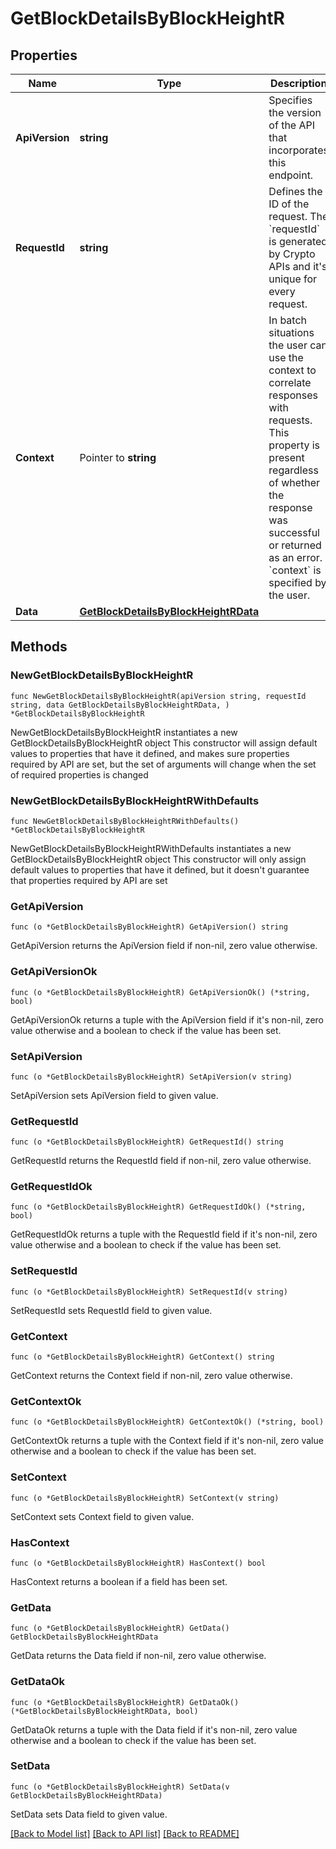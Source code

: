 # GetBlockDetailsByBlockHeightR

## Properties

Name | Type | Description | Notes
------------ | ------------- | ------------- | -------------
**ApiVersion** | **string** | Specifies the version of the API that incorporates this endpoint. | 
**RequestId** | **string** | Defines the ID of the request. The &#x60;requestId&#x60; is generated by Crypto APIs and it&#39;s unique for every request. | 
**Context** | Pointer to **string** | In batch situations the user can use the context to correlate responses with requests. This property is present regardless of whether the response was successful or returned as an error. &#x60;context&#x60; is specified by the user. | [optional] 
**Data** | [**GetBlockDetailsByBlockHeightRData**](GetBlockDetailsByBlockHeightRData.md) |  | 

## Methods

### NewGetBlockDetailsByBlockHeightR

`func NewGetBlockDetailsByBlockHeightR(apiVersion string, requestId string, data GetBlockDetailsByBlockHeightRData, ) *GetBlockDetailsByBlockHeightR`

NewGetBlockDetailsByBlockHeightR instantiates a new GetBlockDetailsByBlockHeightR object
This constructor will assign default values to properties that have it defined,
and makes sure properties required by API are set, but the set of arguments
will change when the set of required properties is changed

### NewGetBlockDetailsByBlockHeightRWithDefaults

`func NewGetBlockDetailsByBlockHeightRWithDefaults() *GetBlockDetailsByBlockHeightR`

NewGetBlockDetailsByBlockHeightRWithDefaults instantiates a new GetBlockDetailsByBlockHeightR object
This constructor will only assign default values to properties that have it defined,
but it doesn't guarantee that properties required by API are set

### GetApiVersion

`func (o *GetBlockDetailsByBlockHeightR) GetApiVersion() string`

GetApiVersion returns the ApiVersion field if non-nil, zero value otherwise.

### GetApiVersionOk

`func (o *GetBlockDetailsByBlockHeightR) GetApiVersionOk() (*string, bool)`

GetApiVersionOk returns a tuple with the ApiVersion field if it's non-nil, zero value otherwise
and a boolean to check if the value has been set.

### SetApiVersion

`func (o *GetBlockDetailsByBlockHeightR) SetApiVersion(v string)`

SetApiVersion sets ApiVersion field to given value.


### GetRequestId

`func (o *GetBlockDetailsByBlockHeightR) GetRequestId() string`

GetRequestId returns the RequestId field if non-nil, zero value otherwise.

### GetRequestIdOk

`func (o *GetBlockDetailsByBlockHeightR) GetRequestIdOk() (*string, bool)`

GetRequestIdOk returns a tuple with the RequestId field if it's non-nil, zero value otherwise
and a boolean to check if the value has been set.

### SetRequestId

`func (o *GetBlockDetailsByBlockHeightR) SetRequestId(v string)`

SetRequestId sets RequestId field to given value.


### GetContext

`func (o *GetBlockDetailsByBlockHeightR) GetContext() string`

GetContext returns the Context field if non-nil, zero value otherwise.

### GetContextOk

`func (o *GetBlockDetailsByBlockHeightR) GetContextOk() (*string, bool)`

GetContextOk returns a tuple with the Context field if it's non-nil, zero value otherwise
and a boolean to check if the value has been set.

### SetContext

`func (o *GetBlockDetailsByBlockHeightR) SetContext(v string)`

SetContext sets Context field to given value.

### HasContext

`func (o *GetBlockDetailsByBlockHeightR) HasContext() bool`

HasContext returns a boolean if a field has been set.

### GetData

`func (o *GetBlockDetailsByBlockHeightR) GetData() GetBlockDetailsByBlockHeightRData`

GetData returns the Data field if non-nil, zero value otherwise.

### GetDataOk

`func (o *GetBlockDetailsByBlockHeightR) GetDataOk() (*GetBlockDetailsByBlockHeightRData, bool)`

GetDataOk returns a tuple with the Data field if it's non-nil, zero value otherwise
and a boolean to check if the value has been set.

### SetData

`func (o *GetBlockDetailsByBlockHeightR) SetData(v GetBlockDetailsByBlockHeightRData)`

SetData sets Data field to given value.



[[Back to Model list]](../README.md#documentation-for-models) [[Back to API list]](../README.md#documentation-for-api-endpoints) [[Back to README]](../README.md)


